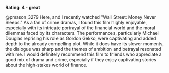 **Rating: 4 - great**

@pmason_3279 Here, and I recently watched "Wall Street: Money Never Sleeps." As a fan of crime dramas, I found this film highly enjoyable, especially with its intricate portrayal of the financial world and the moral dilemmas faced by its characters. The performances, particularly Michael Douglas reprising his role as Gordon Gekko, were captivating and added depth to the already compelling plot. While it does have its slower moments, the dialogue was sharp and the themes of ambition and betrayal resonated with me. I would definitely recommend this film to friends who appreciate a good mix of drama and crime, especially if they enjoy captivating stories about the high-stakes world of finance.